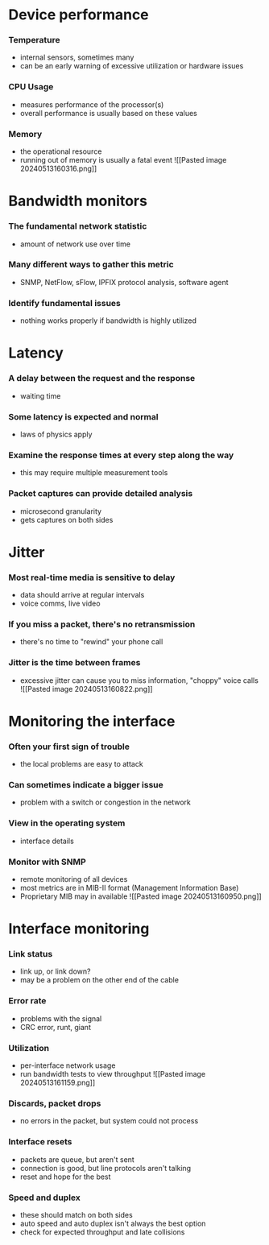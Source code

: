 # Device performance
### Temperature
- internal sensors, sometimes many
- can be an early warning of excessive utilization or hardware issues
### CPU Usage
- measures performance of the processor(s)
- overall performance is usually based on these values
### Memory
- the operational resource
- running out of memory is usually a fatal event
![[Pasted image 20240513160316.png]]
# Bandwidth monitors
### The fundamental network statistic
- amount of network use over time
### Many different ways to gather this metric
- SNMP, NetFlow, sFlow, IPFIX protocol analysis, software agent
### Identify fundamental issues
- nothing works properly if bandwidth is highly utilized
# Latency
### A delay between the request and the response
- waiting time
### Some latency is expected and normal
- laws of physics apply
### Examine the response times at every step along the way
- this may require multiple measurement tools
### Packet captures can provide detailed analysis
- microsecond granularity
- gets captures on both sides
# Jitter
### Most real-time media is sensitive to delay
- data should arrive at regular intervals
- voice comms, live video
### If you miss a packet, there's no retransmission
- there's no time to "rewind" your phone call
### Jitter is the time between frames
- excessive jitter can cause you to miss information, "choppy" voice calls
![[Pasted image 20240513160822.png]]
# Monitoring the interface
### Often your first sign of trouble
- the local problems are easy to attack
### Can sometimes indicate a bigger issue
- problem with a switch or congestion in the network
### View in the operating system
- interface details
### Monitor with SNMP
- remote monitoring of all devices
- most metrics are in MIB-II format (Management Information Base)
- Proprietary MIB may in available
![[Pasted image 20240513160950.png]]
# Interface monitoring
### Link status
- link up, or link down?
- may be a problem on the other end of the cable
### Error rate
- problems with the signal
- CRC error, runt, giant
### Utilization
- per-interface network usage
- run bandwidth tests to view throughput
![[Pasted image 20240513161159.png]]
### Discards, packet drops
- no errors in the packet, but system could not process
### Interface resets
- packets are queue, but aren't sent
- connection is good, but line protocols aren't talking
- reset and hope for the best
### Speed and duplex
- these should match on both sides
- auto speed and auto duplex isn't always the best option
- check for expected throughput and late collisions